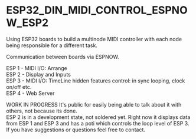 # ESP32_DIN_MIDI_CONTROL_ESPNOW_ESP2
Using ESP32 boards to build a multinode MIDI controller with each node being responsible for a different task.

Communication between boards via ESPNOW.

ESP 1 - MIDI I/O: Arrange <br>
ESP 2 - Display and Inputs <br>
ESP 3 - MIDI I/O: TimeLine hidden features control: in sync looping, clock on/off etc. <br>
ESP 4 - Web Server <br>

WORK IN PROGRESS It's public for easily being able to talk about it with others, not because its done. <br>
ESP 2 is in a development state, not soldered yet. Right now it displays data from ESP 1 and ESP 3 and has a poti which controls the loop level of ESP 3. <br>
If you have suggestions or questions feel free to contact.
